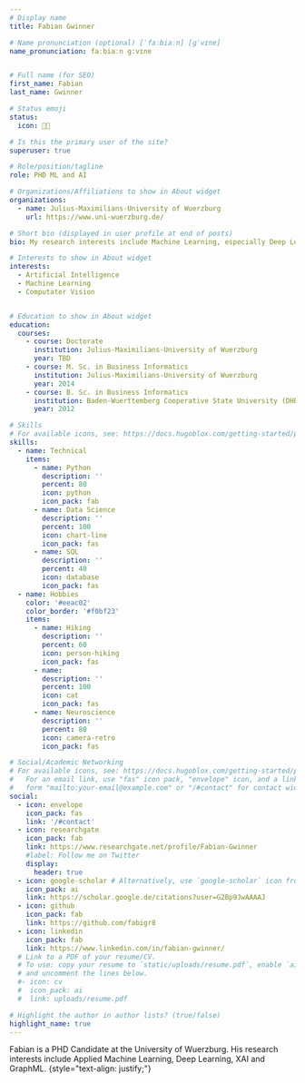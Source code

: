```yaml
---
# Display name
title: Fabian Gwinner

# Name pronunciation (optional) [ˈfaːbiaːn] [ɡˈvɪnɐ]
name_pronunciation: faːbiaːn ɡ:vɪnɐ


# Full name (for SEO)
first_name: Fabian
last_name: Gwinner

# Status emoji
status: 
  icon: 🧑‍🔬

# Is this the primary user of the site?
superuser: true

# Role/position/tagline
role: PHD ML and AI

# Organizations/Affiliations to show in About widget
organizations:
  - name: Julius-Maximilians-University of Wuerzburg
    url: https://www.uni-wuerzburg.de/

# Short bio (displayed in user profile at end of posts)
bio: My research interests include Machine Learning, especially Deep Learning, XAI, Decision Support Systems

# Interests to show in About widget
interests:
  - Artificial Intelligence
  - Machine Learning
  - Computater Vision


# Education to show in About widget
education:
  courses:
    - course: Doctorate 
      institution: Julius-Maximilians-University of Wuerzburg
      year: TBD
    - course: M. Sc. in Business Informatics 
      institution: Julius-Maximilians-University of Wuerzburg
      year: 2014
    - course: B. Sc. in Business Informatics 
      institution: Baden-Wuerttemberg Cooperative State University (DHBW)
      year: 2012

# Skills
# For available icons, see: https://docs.hugoblox.com/getting-started/page-builder/#icons
skills:
  - name: Technical
    items:
      - name: Python
        description: ''
        percent: 80
        icon: python
        icon_pack: fab
      - name: Data Science
        description: ''
        percent: 100
        icon: chart-line
        icon_pack: fas
      - name: SQL
        description: ''
        percent: 40
        icon: database
        icon_pack: fas
  - name: Hobbies
    color: '#eeac02'
    color_border: '#f0bf23'
    items:
      - name: Hiking
        description: ''
        percent: 60
        icon: person-hiking
        icon_pack: fas
      - name: 
        description: ''
        percent: 100
        icon: cat
        icon_pack: fas
      - name: Neuroscience
        description: ''
        percent: 80
        icon: camera-retro
        icon_pack: fas

# Social/Academic Networking
# For available icons, see: https://docs.hugoblox.com/getting-started/page-builder/#icons
#   For an email link, use "fas" icon pack, "envelope" icon, and a link in the
#   form "mailto:your-email@example.com" or "/#contact" for contact widget.
social:
  - icon: envelope
    icon_pack: fas
    link: '/#contact'
  - icon: researchgate
    icon_pack: fab
    link: https://www.researchgate.net/profile/Fabian-Gwinner
    #label: Follow me on Twitter
    display:
      header: true
  - icon: google-scholar # Alternatively, use `google-scholar` icon from `ai` icon pack
    icon_pack: ai
    link: https://scholar.google.de/citations?user=G2Bp9JwAAAAJ
  - icon: github
    icon_pack: fab
    link: https://github.com/fabigr8
  - icon: linkedin
    icon_pack: fab
    link: https://www.linkedin.com/in/fabian-gwinner/
  # Link to a PDF of your resume/CV.
  # To use: copy your resume to `static/uploads/resume.pdf`, enable `ai` icons in `params.yaml`,
  # and uncomment the lines below.
  #- icon: cv
  #  icon_pack: ai
  #  link: uploads/resume.pdf

# Highlight the author in author lists? (true/false)
highlight_name: true
---
```


Fabian is a PHD Candidate at the University of Wuerzburg. His research interests include Applied Machine Learning, Deep Learning, XAI and GraphML.
{style="text-align: justify;"}
